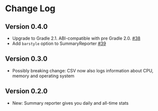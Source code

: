 Change Log
==========

Version 0.4.0
-------------

 * Upgrade to Gradle 2.1. ABI-compatible with pre Gradle 2.0.
   [#38](https://github.com/passy/build-time-tracker-plugin/pull/38)
 * Add `barstyle` option to SummaryReporter
   [#39](https://github.com/passy/build-time-tracker-plugin/pull/39)

Version 0.3.0
-------------

 * Possibly breaking change: CSV now also logs information about CPU, memory and
   operating system

Version 0.2.0
-------------

 * New: Summary reporter gives you daily and all-time stats

